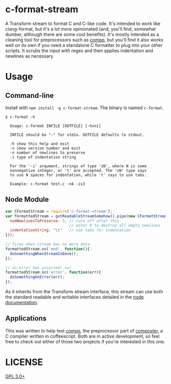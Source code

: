 c-format-stream
===============

A Transform stream to format C and C-like code. It's intended to work like clang-format, but it's a lot more opinionated (and, you'll find, somewhat dumber, although there are some cool benefits). It's mostly intended as a cleaning tool for preprocessors such as [compp](https://github.com/cosmicexplorer/compp), but you'll find it also works well on its own if you need a standalone C formatter to plug into your other scripts. It scrubs the input with regex and then applies indentation and newlines as necessary.

# Usage

## Command-line

Install with `npm install -g c-format-stream`. The binary is named `c-format`.

```shell
$ c-format -h

  Usage: c-format INFILE [OUTFILE] [-hvni]

  INFILE should be "-" for stdin. OUTFILE defaults to stdout.

  -h show this help and exit
  -v show version number and exit
  -n number of newlines to preserve
  -i type of indentation string

  For the '-i' argument, strings of type 'sN', where N is some
  nonnegative integer, or 't' are accepted. The 'sN' type says
  to use N spaces for indentation, while 't' says to use tabs.

  Example: c-format test.c -n4 -is3
```

## Node Module

```javascript
var CFormatStream = require('c-format-stream');
var formattedStream = getReadableStreamSomehow().pipe(new CFormatStream({
  numNewlinesToPreserve: 3, // cuts off after this
                            // enter 0 to destroy all empty newlines
  indentationString: "\t"   // use tabs for indentation
}));

// fires when stream has no more data
formattedStream.on('end', function(){
  doSomethingWhenStreamIsDone();
});

// an error has occurred! >=(
formattedStream.on('error', function(err){
  doSomethingOnError(err);
});
```

As it inherits from the Transform stream interface, this stream can use both the standard readable and writable interfaces detailed in the [node documentation](https://nodejs.org/api/stream.html).

## Applications

This was written to help test [compp](https://github.com/cosmicexplorer/compp), the preprocessor part of [composter](https://github.com/cosmicexplorer/composter), a C compiler written in coffeescript. Both are in active development, so feel free to check out either of those two projects if you're interested in this one.

# LICENSE

[GPL 3.0+](./LICENSE)
